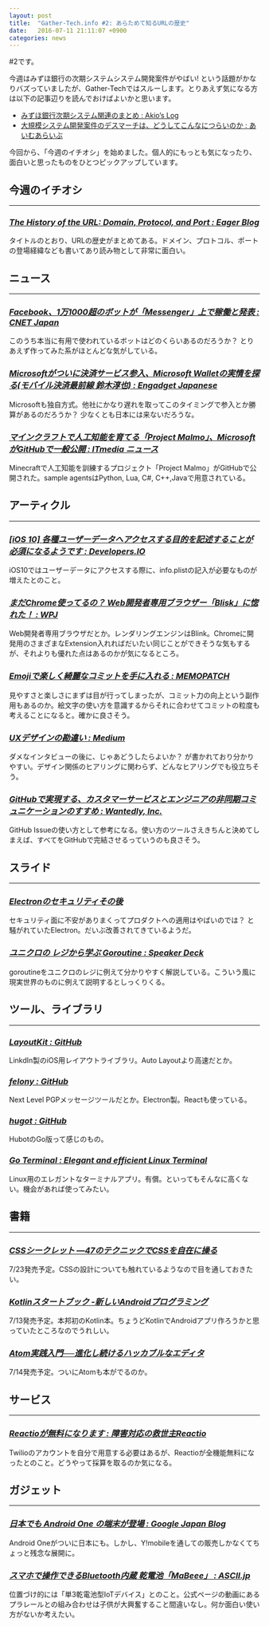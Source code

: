 ```yaml
---
layout: post
title:  "Gather-Tech.info #2: あらためて知るURLの歴史"
date:   2016-07-11 21:11:07 +0900
categories: news
---
```


#2です。

今週はみずほ銀行の次期システムシステム開発案件がやばい! という話題がかなりバズっていましたが、Gather-Techではスルーします。とりあえず気になる方は以下の記事辺りを読んでおけばよいかと思います。

- [みずほ銀行次期システム関連のまとめ :  Akio’s Log](http://d.hatena.ne.jp/elwoodblues/20160706/1467806420)
- [大規模システム開発案件のデスマーチは、どうしてこんなにつらいのか : あいむあらいぶ](http://blog.imalive7799.com/entry/deathmarch-in-big-project)

今回から、「今週のイチオシ」を始めました。個人的にもっとも気になったり、面白いと思ったものをひとつピックアップしています。

## 今週のイチオシ

---

### [*The History of the URL: Domain, Protocol, and Port : Eager Blog*](https://eager.io/blog/the-history-of-the-url-domain-and-protocol/)
タイトルのとおり、URLの歴史がまとめてある。ドメイン、プロトコル、ポートの登場経緯なども書いてあり読み物として非常に面白い。



## ニュース

---

### [*Facebook、1万1000超のボットが「Messenger」上で稼働と発表 : CNET Japan*](http://japan.cnet.com/news/service/35085270/)
このうち本当に有用で使われているボットはどのくらいあるのだろうか？ とりあえず作ってみた系がほとんどな気がしている。

### [*Microsoftがついに決済サービス参入、Microsoft Walletの実情を探る(モバイル決済最前線 鈴木淳也) :  Engadget Japanese*](http://japanese.engadget.com/2016/07/03/microsoft-microsoft-wallet/)
Microsoftも独自方式。他社にかなり遅れを取ってこのタイミングで参入とか勝算があるのだろうか？
少なくとも日本には来ないだろうな。

### [*マインクラフトで人工知能を育てる「Project Malmo」、MicrosoftがGitHubで一般公開 : ITmedia ニュース*](http://www.itmedia.co.jp/news/articles/1607/10/news022.html)
Minecraftで人工知能を訓練するプロジェクト「Project Malmo」がGitHubで公開された。sample agentsはPython, Lua, C#, C++,Javaで用意されている。

## アーティクル

---

### [*[iOS 10] 各種ユーザーデータへアクセスする目的を記述することが必須になるようです  : Developers.IO*](http://dev.classmethod.jp/smartphone/iphone/ios10-privacy-data-purpose-description/)
iOS10ではユーザーデータにアクセスする際に、info.plistの記入が必要なものが増えたとのこと。

### [*まだChrome使ってるの？ Web開発者専用ブラウザー「Blisk」に惚れた！ : WPJ*](https://www.webprofessional.jp/2016/07/3885/)
Web開発者専用ブラウザだとか。レンダリングエンジンはBlink。Chromeに開発用のさまざまなExtension入れればだいたい同じことができそうな気もするが、それよりも優れた点はあるのかが気になるところ。

### [*Emojiで楽しく綺麗なコミットを手に入れる : MEMOPATCH*](http://memo.goodpatch.co/2016/07/beautiful-commits-with-emojis/)
見やすさと楽しさにまずは目が行ってしまったが、コミット力の向上という副作用もあるのか。絵文字の使い方を意識するからそれに合わせてコミットの粒度も考えることになると。確かに良さそう。

### [*UXデザインの勘違い : Medium*](https://medium.com/@erikaito/what-is-userinterview-history-of-my-misconception-1858c8d4d787#.3w4cgmlxw)
ダメなインタビューの後に、じゃあどうしたらよいか？ が書かれており分かりやすい。デザイン関係のヒアリングに関わらず、どんなヒアリングでも役立ちそう。

### [*GitHubで実現する、カスタマーサービスとエンジニアの非同期コミュニケーションのすすめ : Wantedly, Inc.*](https://www.wantedly.com/companies/wantedly/post_articles/29489)
GitHub Issueの使い方として参考になる。使い方のツールさえきちんと決めてしまえば、すべてをGitHubで完結させるっていうのも良さそう。

## スライド

---

### [*Electronのセキュリティその後*](http://utf-8.jp/public/2016/0629/electron.pdf)
セキュリティ面に不安がありまくってプロダクトへの適用はやばいのでは？ と騒がれていたElectron。だいぶ改善されてきているようだ。

### [*ユニクロの レジから学ぶ Goroutine : Speaker Deck*](https://speakerdeck.com/catatsuy/uniqlo-golang)
goroutineをユニクロのレジに例えて分かりやすく解説している。こういう風に現実世界のものに例えて説明するとしっくりくる。

## ツール、ライブラリ

---

### [*LayoutKit : GitHub*](https://github.com/linkedin/LayoutKit)
LinkdIn製のiOS用レイアウトライブラリ。Auto Layoutより高速だとか。

### [*felony : GitHub*](https://github.com/henryboldi/felony)
Next Level PGPメッセージツールだとか。Electron製。Reactも使っている。

### [*hugot : GitHub*](https://github.com/tcolgate/hugot)
HubotのGo版って感じのもの。

### [*Go Terminal : Elegant and efficient Linux Terminal*](http://rungoterminal.com/)
Linux用のエレガントなターミナルアプリ。有償。といってもそんなに高くない。機会があれば使ってみたい。

## 書籍

---

### [*CSSシークレット ―47のテクニックでCSSを自在に操る*](https://www.amazon.co.jp/CSS%E3%82%B7%E3%83%BC%E3%82%AF%E3%83%AC%E3%83%83%E3%83%88-%E2%80%9547%E3%81%AE%E3%83%86%E3%82%AF%E3%83%8B%E3%83%83%E3%82%AF%E3%81%A7CSS%E3%82%92%E8%87%AA%E5%9C%A8%E3%81%AB%E6%93%8D%E3%82%8B-Lea-Verou/dp/4873117666)
7/23発売予定。CSSの設計についても触れているようなので目を通しておきたい。

### [*Kotlinスタートブック -新しいAndroidプログラミング*](https://www.amazon.co.jp/Kotlin%E3%82%B9%E3%82%BF%E3%83%BC%E3%83%88%E3%83%96%E3%83%83%E3%82%AF--%E6%96%B0%E3%81%97%E3%81%84Android%E3%83%97%E3%83%AD%E3%82%B0%E3%83%A9%E3%83%9F%E3%83%B3%E3%82%B0-%E9%95%B7%E6%BE%A4-%E5%A4%AA%E9%83%8E/dp/4865940391/)
7/13発売予定。本邦初のKotlin本。ちょうどKotlinでAndroidアプリ作ろうかと思っていたところなのでうれしい。

### [*Atom実践入門──進化し続けるハッカブルなエディタ*](https://www.amazon.co.jp/Atom%E5%AE%9F%E8%B7%B5%E5%85%A5%E9%96%80%E2%94%80%E2%94%80%E9%80%B2%E5%8C%96%E3%81%97%E7%B6%9A%E3%81%91%E3%82%8B%E3%83%8F%E3%83%83%E3%82%AB%E3%83%96%E3%83%AB%E3%81%AA%E3%82%A8%E3%83%87%E3%82%A3%E3%82%BF-WEB-DB-PRESS-plus/dp/4774182702)
7/14発売予定。ついにAtomも本がでるのか。

## サービス

---

### [*Reactioが無料になります : 障害対応の救世主Reactio*](http://blog.reactio.jp/entry/2016/07/04/090000)
Twilioのアカウントを自分で用意する必要はあるが、Reactioが全機能無料になったとのこと。どうやって採算を取るのか気になる。


## ガジェット

---

### [*日本でも Android One の端末が登場 : Google Japan Blog*](https://japan.googleblog.com/2016/07/android-one.html)
Android Oneがついに日本にも。しかし、Y!mobileを通しての販売しかなくてちょっと残念な展開に。

### [*スマホで操作できるBluetooth内蔵 乾電池「MaBeee」 : ASCII.jp*](http://ascii.jp/elem/000/001/189/1189439/)
位置づけ的には「単3乾電池型IoTデバイス」とのこと。公式ページの動画にあるプラレールとの組み合わせは子供が大興奮すること間違いなし。何か面白い使い方がないか考えたい。

